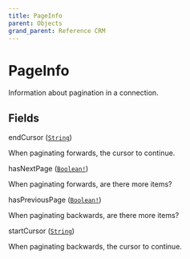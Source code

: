 ```yaml
---
title: PageInfo
parent: Objects
grand_parent: Reference CRM
---
```


# PageInfo

Information about pagination in a connection.

## Fields

<div class="field-entry ">
  <span id="end_cursor" class="field-name anchored">endCursor (<code><a href="/docs/reference_crm/scalar/string">String</a></code>)</span>

  <div class="description-wrapper">
   <p>When paginating forwards, the cursor to continue.</p>

  </div>
</div>

<div class="field-entry ">
  <span id="has_next_page" class="field-name anchored">hasNextPage (<code><a href="/docs/reference_crm/scalar/boolean">Boolean!</a></code>)</span>

  <div class="description-wrapper">
   <p>When paginating forwards, are there more items?</p>

  </div>
</div>

<div class="field-entry ">
  <span id="has_previous_page" class="field-name anchored">hasPreviousPage (<code><a href="/docs/reference_crm/scalar/boolean">Boolean!</a></code>)</span>

  <div class="description-wrapper">
   <p>When paginating backwards, are there more items?</p>

  </div>
</div>

<div class="field-entry ">
  <span id="start_cursor" class="field-name anchored">startCursor (<code><a href="/docs/reference_crm/scalar/string">String</a></code>)</span>

  <div class="description-wrapper">
   <p>When paginating backwards, the cursor to continue.</p>

  </div>
</div>

